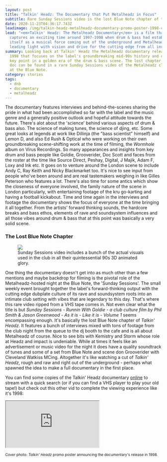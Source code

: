 ```yaml
---
layout: post
title: "Talkin' Headz: The Documentary that Put Metalheadz in Focus"
subtitle: Rare Sunday Sessions video is the lost Blue Note chapter of the DnB doc
date: 2020-11-23T04:36:17.743Z
leadimage: /img/talkin-headz-metalheadz-documentary-promo-poster-1998-continuumizm-comp.jpeg
lead: "<em>Talkin' Headz: The Metalheadz Documentary</em> is a film that
  captures an exciting time around 1997-1998 when drum & bass had established
  itself as a musical force coming out of the underground and Metalheadz was a
  leading light with vision and drive for the cutting edge from all involved."
summary: Looking back at Talkin' Headz the Metalheadz documentary released in
  1998 that focuses on the label's groundbreaking mid-90s history and captures a
  key point in a golden era of the drum & bass scene. The lost chapter of the
  doc can be found in a rare Sunday Sessions video of the Metalheadz club night
  at the Blue Note.
category: stories
tags:
  - dnb
  - documentary
  - metalheadz
---
```

The documentary features interviews and behind-the-scenes sharing the pride in what had been accomplished so far with the label and the music genre and a generally positive outlook and hopeful attitude towards the future. There's alot about the 'science' behind various aspects of drum & bass also. The science of making tunes, the science of djing, etc. Some great looks at legends at work like Dillinja (the "bass scientist" himself) and Lemon D, and also Ed Rush & Optical who were working on their own groundbreaking scene-shifting work at the time of filming, the *Wormhole* album on Virus Recordings. So many appearances and insights from key drum and bass people like Goldie, Grooverider, Doc Scott and faces from the roster at the time like Source Direct, Peshay, Digital, J Majik, Adam F, Loxy and Ink etc. It goes on to venture around the London scene to include Andy C, Ray Keith and Nicky Blackmarket too. It's nice to see input from people who've been around and are real tastemakers weighing in like Gilles Peterson who features a lot. There's also time for some antics which show the closeness of everyone involved, the family nature of the scene in London particularly, with entertaining footage of the kru go-karting and having a football kickabout. Time and time again in the interviews and footage the documentary shows the focus of everyone at the time bringing it all together. From the artists' forward thinking sounds, the hardcore breaks and bass ethos, elements of rave and soundsystem influences and all those vibes around drum & bass that at this point was basically a very solid scene.

### The Lost Blue Note Chapter

<figure class="figure float-right col-sm-6 bg-light py-3">
<img class="figure-img img-fluid" src="https://thumbs.gfycat.com/CandidWetFish-size_restricted.gif">
    <figcaption class="figure-caption">Sunday Sessions video includes a bunch of the actual visuals used in the club in all their quintessential 90s 3D animated glory.</figcaption></figure>

One thing the documentary doesn't get into as much other than a few mentions and maybe backdrop for filming is the pivotal role of the Metalheadz-hosted night at the Blue Note, the 'Sunday Sessions'. The small weekly event brought together the label's forward-thinking output with the cutting edge dubplate culture of its rave and soundsystem roots into an intimate club setting with vibes that are legendary to this day. That's where this rare video ripped from a VHS tape comes in. Not even clear what the title is but *Sunday Sessions - Runnin With Goldie - a club culture film by Phil Smith & Jason Greenwood - As it is - Like it is - Volume 1* seems encompassing enough. It's basically the lost Blue Note chapter of *Talkin' Headz*. It features a bunch of interviews mixed with tons of footage from the club night from the queue to the dj booth to the cafe and is all about Metalheadz of course. Nice to see bits with Kemistry and Storm whose role at Headz and impact is undeniable. While at times it feels like an advertisement or music video for the night it does have a quality soundtrack of tunes and some of a set from Blue Note and scene don Grooverider with Cleveland Watkiss MCing. Altogether it's like watching a cut of *Talkin' Headz*, rough and raw and right out of the underground - perhaps what spawned the idea to make a full documentary in the first place.

You can find some copies of the Talkin' Headz documentary [online](https://www.youtube.com/watch?v=6jRTi8VtKM4) to stream with a quick search (or if you can find a VHS player to play your old tape!) but check out this other vid to complete the viewing experience like it's 1998:

<div class="embed-responsive embed-responsive-4by3">
  <iframe class="embed-responsive-item" src="https://www.youtube.com/embed/y1tXv4fPtmI" allow="accelerometer; autoplay; clipboard-write; encrypted-media; gyroscope; picture-in-picture" allowfullscreen></iframe>
</div>

<small class="text-secondary">Cover photo: *Talkin' Headz* promo poster announcing the documentary's release in 1998.</small>